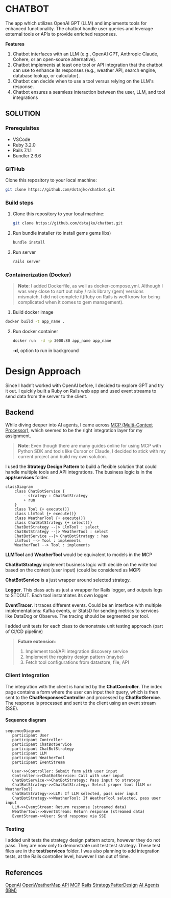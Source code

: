 # CHATBOT

The app which utilizes OpenAI GPT (LLM) and implements tools for enhanced functionality. The chatbot handle user queries and leverage external tools or APIs to provide enriched responses.

**Features**

1. Chatbot interfaces with an LLM (e.g., OpenAI GPT, Anthropic Claude, Cohere, or an open-source alternative).
2. Chatbot implements at least one tool or API integration that the chatbot can use to enhance its responses (e.g., weather API, search engine, database lookup, or calculator).
3. Chatbot can decide when to use a tool versus relying on the LLM's response.
4. Chatbot ensures a seamless interaction between the user, LLM, and tool integrations

## SOLUTION

### Prerequisites

- VSCode
- Ruby 3.2.0
- Rails 7.1.1
- Bundler 2.6.6

### GITHub

Clone this repository to your local machine:

```bash
git clone https://github.com/dstajko/chatbot.git
```

### Build steps

1. Clone this repository to your local machine:
   ```bash
   git clone https://github.com/dstajko/chatbot.git
   ```
2. Run bundle installer (to install gems gems libs)
   ```bash
   bundle install
   ```
3. Run server
   ```bash
   rails server
   ```

### Containerization (Docker)

> **Note**: I added Dockerfile, as well as docker-compose.yml. Although I was very close to sort out ruby / rails library (gem) versions mismatch, I did not complete it(Ruby on Rails is well know for being complicated when it comes to gem management).

1. Build docker image

```bash
docker build -t app_name .
```

2. Run docker container

   ```bash
   docker run  -d -p 3000:80 app_name app_name
   ```

   **-d**, option to run in background

# Design Approach

Since I hadn’t worked with OpenAI before, I decided to explore GPT and try it out. I quickly built a Ruby on Rails web app and used event streams to send data from the server to the client.

## Backend

While diving deeper into AI agents, I came across [MCP (Multi-Context Processor)](https://modelcontextprotocol.io/), which seemed to be the right integration layer for my assignment.

> **Note**: Even though there are many guides online for using MCP with Python SDK and tools like Cursor or Claude, I decided to stick with my current project and build my own solution.

I used the **Strategy Design Pattern** to build a flexible solution that could handle multiple tools and API integrations. The business logic is in the **app/services** folder.

```mermaid
classDiagram
    class ChatBotService {
        - strategy : ChatBotStrategy
        + run
    }
    class Tool {+ execute()}
    class LlmTool {+ execute()}
    class WeatherTool {+ execute()}
    class ChatBotStrategy {+ select()}
    ChatBotStrategy --|> LlmTool : select
    ChatBotStrategy --|> WeatherTool : select
    ChatBotService --|> ChatBotStrategy : has
    LlmTool --> Tool : implements
    WeatherTool --> Tool : implements
```

**LLMTool** and **WeatherTool** would be equivalent to models in the **M**CP

**ChatBotStrategy** implement business logic with decide on the write tool based on the context (user input) (could be considered as M**C**P)

**ChatBotService** is a just wrapper around selected strategy.

**Logger**. This class acts as just a wrapper for Rails logger, and outputs logs to STDOUT. Each tool instantiates its own logger.

**EventTracer**. It traces different events. Could be an interface with multiple implementations: Kafka events, or StatsD for sending metrics to services like DataDog or Observe. The tracing should be segmented per tool.

I added unit tests for each class to demonstrate unit testing approach (part of CI/CD pipeline)

> **Future extension**:
>
> 1. Implement tool/API integration discovery service
> 2. Implement the registry design pattern (maybe)
> 3. Fetch tool configurations from datastore, file, API

### Client Integration

The integration with the client is handled by the **ChatController**. The index page contains a form where the user can input their query, which is then sent to the **ChatResponsesController** and processed by **ChatBotService**. The response is processed and sent to the client using an event stream (SSE).

#### Sequence diagram

```mermaid
sequenceDiagram
   participant User
   participant Controller
   participant ChatBotService
   participant ChatBotStrategy
   participant LLM
   participant WeatherTool
   participant EventStream

   User->>Controller: Submit form with user input
   Controller->>ChatBotService: Call with user input
   ChatBotService->>ChatBotStrategy: Pass input to strategy
   ChatBotStrategy->>ChatBotStrategy: Select proper tool (LLM or WeatherTool)
   ChatBotStrategy->>LLM: If LLM selected, pass user input
   ChatBotStrategy->>WeatherTool: If WeatherTool selected, pass user input
   LLM->>EventStream: Return response (streamed data)
   WeatherTool->>EventStream: Return response (streamed data)
   EventStream->>User: Send response via SSE
```

### Testing

I added unit tests the strategy design pattern actors, however they do not pass. They are now only to demonstrate unit test test strategy. These test files are in the **test/services** folder.
I was also planning to add integration tests, at the Rails controller level, however I ran out of time.

## References

[OpenAI](https://openai.com/)
[OpenWeatherMap API](http://api.openweathermap.org/data/2.5/weather)
[MCP](https://github.com/modelcontextprotocol)
[Rails](https://rubyonrails.org/)
[StrategyPatterDesign](https://www.geeksforgeeks.org/strategy-pattern-set-1/)
[AI Agents (IBM)](https://www.ibm.com/ai-agents)
